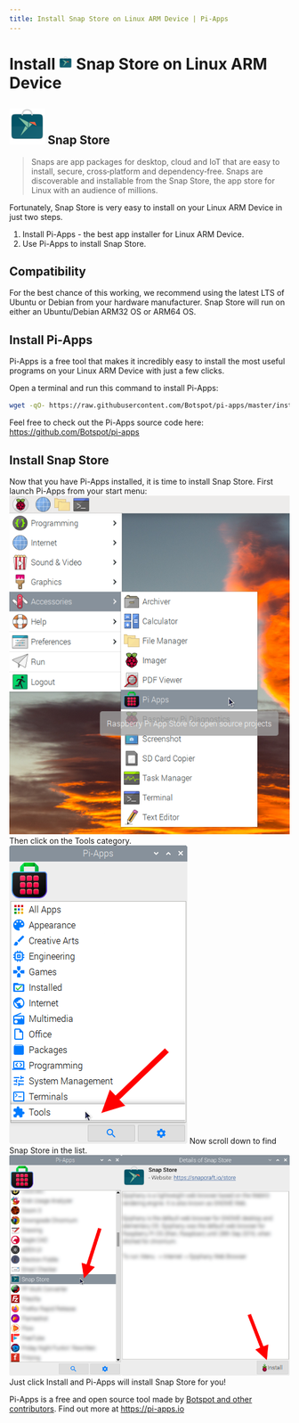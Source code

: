 ```yaml
---
title: Install Snap Store on Linux ARM Device | Pi-Apps
---
```

<div class="simple-install-content content">

# Install <img src="/img/app-icons/Snap Store/icon-64.png" height=24> Snap Store on Linux ARM Device

## <img src="/img/app-icons/Snap Store/icon-64.png"> Snap Store
> Snaps are app packages for desktop, cloud and IoT that are easy to install, secure, cross‐platform and dependency‐free.
> Snaps are discoverable and installable from the Snap Store, the app store for Linux with an audience of millions.

Fortunately, Snap Store is very easy to install on your Linux ARM Device in just two steps.
1. Install Pi-Apps - the best app installer for Linux ARM Device.
2. Use Pi-Apps to install Snap Store.
</div>
<div class="simple-install-content content">

## Compatibility
For the best chance of this working, we recommend using the latest LTS of Ubuntu or Debian from your hardware manufacturer.
Snap Store will run on either an Ubuntu/Debian ARM32 OS or ARM64 OS.
</div>
<div class="simple-install-content content">

## Install Pi-Apps

Pi-Apps is a free tool that makes it incredibly easy to install the most useful programs on your Linux ARM Device with just a few clicks.

Open a terminal and run this command to install Pi-Apps:
```bash
wget -qO- https://raw.githubusercontent.com/Botspot/pi-apps/master/install | bash
```
Feel free to check out the Pi-Apps source code here: https://github.com/Botspot/pi-apps
</div>
<div class="simple-install-content content">

## Install Snap Store

Now that you have Pi-Apps installed, it is time to install Snap Store.
First launch Pi-Apps from your start menu:
<img src="/img/start-menu.png">
Then click on the Tools category.
<img src="/img/category-selections/Tools.png">
Now scroll down to find Snap Store in the list.
<img src="/img/app-icons/Snap Store/app-selection.png">
Just click Install and Pi-Apps will install Snap Store for you!
</div>
<div class="simple-install-content content">

Pi-Apps is a free and open source tool made by [Botspot and other contributors](/about/#contributors). Find out more at https://pi-apps.io
</div>
